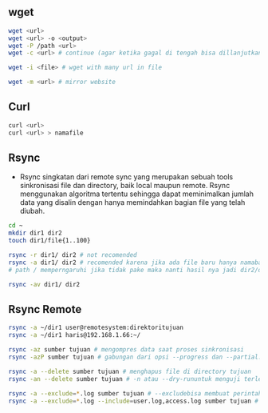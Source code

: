 ## wget
```bash
wget <url>
wget <url> -o <output>
wget -P /path <url>
wget -c <url> # continue (agar ketika gagal di tengah bisa dillanjutkan)

wget -i <file> # wget with many url in file

wget -m <url> # mirror website
```

## Curl
```bash
curl <url>
curl <url> > namafile
```

## Rsync
- Rsync singkatan dari remote sync yang merupakan sebuah tools sinkronisasi file dan directory, baik local maupun remote. Rsync menggunakan algoritma tertentu sehingga dapat meminimalkan jumlah data yang disalin dengan hanya memindahkan bagian file yang telah diubah.
```bash
cd ~
mkdir dir1 dir2
touch dir1/file{1..100}

rsync -r dir1/ dir2 # not recomended
rsync -a dir1/ dir2 # recomended karena jika ada file baru hanya namabahins saja
# path / memperngaruhi jika tidak pake maka nanti hasil nya jadi dir2/dir1/

rsync -av dir1/ dir2
```

## Rsync Remote
```bash
rsync -a ~/dir1 user@remotesystem:direktoritujuan
rsync -a ~/dir1 haris@192.168.1.66:~/

rsync -az sumber tujuan # mengompres data saat proses sinkronisasi
rsync -azP sumber tujuan # gabungan dari opsi --progress dan --partial. Opsi ini dapat menampilkan bilah progres (progress bar) saat proses transfer dan memungkinkan kita untuk melanjutkan sinkronisasi saat proses sebelumnya terganggu atau terputus.

rsync -a --delete sumber tujuan # menghapus file di directory tujuan
rsync -an --delete sumber tujuan # -n atau --dry-rununtuk menguji terlebih dahulu perintah tersebut agar terhindar dari kehilangan data yang tidak diinginkan.

rsync -a --exclude=*.log sumber tujuan # --excludebisa membuat perintah rsync mengecualikan beberapa file agar tidak ikut tersinkronisasi dengan pattern tertentu.
rsync -a --exclude=*.log --include=user.log,access.log sumber tujuan # --include kebalikanya
```